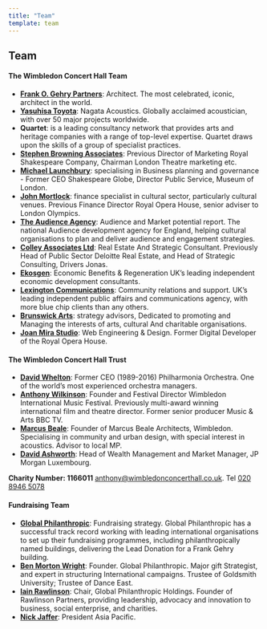 ```yaml
---
title: "Team"
template: team
---
```


## Team

#### The Wimbledon Concert Hall Team

- **[Frank O. Gehry Partners](https://en.wikipedia.org/wiki/Frank_Gehry)**: Architect. The most celebrated, iconic, architect in the world.
- **[Yasuhisa Toyota](https://en.wikipedia.org/wiki/Yasuhisa_Toyota)**: Nagata Acoustics. Globally acclaimed acoustician, with over 50 major projects worldwide.
- **Quartet**: is a leading consultancy network that provides arts and heritage companies with a range of top-level expertise. Quartet draws upon the skills of a group of specialist practices.
- **[Stephen Browning Associates](https://stephenbrowning.com/)**: Previous Director of Marketing Royal Shakespeare Company, Chairman London Theatre marketing etc.
- **[Michael Launchbury](https://www.linkedin.com/in/michaellaunchbury)**: specialising in Business planning and governance - Former CEO Shakespeare Globe, Director Public Service, Museum of London.
- **[John Mortlock](https://www.linkedin.com/in/john-mortlock-8628a924)**: finance specialist in cultural sector, particularly cultural venues. Previous Finance Director Royal Opera House, senior adviser to London Olympics.
- **[The Audience Agency](https://www.theaudienceagency.org/)**: Audience and Market potential report. The national Audience development agency for  England, helping cultural organisations to plan and deliver audience and engagement strategies.
- **[Colley Associates Ltd](https://www.linkedin.com/in/colleyrob)**: Real Estate And Strategic Consultant. Previously Head of Public Sector Deloitte Real Estate, and Head of Strategic Consulting, Drivers Jonas.
- **[Ekosgen](https://www.ekosgen.co.uk/)**: Economic Benefits & Regeneration UK’s leading independent economic development consultants.
- **[Lexington Communications](https://www.lexcomm.co.uk/)**: Community relations and support. UK’s leading independent public affairs and communications agency, with more blue chip clients than any others.
- **[Brunswick Arts](https://www.brunswickgroup.com/what-we-do/sectors/arts/)**: strategy advisors, Dedicated to promoting and Managing the interests of arts, cultural And charitable organisations.
- **[Joan Mira Studio](https://joanmira.com)**: Web Engineering & Design. Former Digital Developer of the Royal Opera House.

#### The Wimbledon Concert Hall Trust 

- **[David Whelton](https://www.linkedin.com/in/david-whelton-obe-315b91142)**: Former CEO (1989-2016) Philharmonia Orchestra. One of the world’s most experienced orchestra managers.
- **[Anthony Wilkinson](https://wimbledonmusicfestival.co.uk/founder-festival-director/)**: Founder and Festival Director Wimbledon International Music Festival. Previously multi-award winning international film and theatre director. Former senior producer Music & Arts BBC TV.
- **[Marcus Beale](http://www.marcus-beale.com/)**: Founder of Marcus Beale Architects, Wimbledon. Specialising in community and urban design, with special interest in acoustics. Advisor to local MP.
- **[David Ashworth](https://privatebank.jpmorgan.com/gl/en/people/david-ashworth)**: Head of Wealth Management and Market Manager, JP Morgan Luxembourg.

**Charity Number: 1166011**
[anthony@wimbledonconcerthall.co.uk](mailto:anthony@wimbledonconcerthall.co.uk). Tel [020 8946 5078](tel:02089465078)

#### Fundraising Team

- **[Global Philanthropic](https://www.globalphilanthropic.com/)**: Fundraising strategy. Global Philanthropic has a successful track record working with leading international organisations to set up their fundraising programmes, including philanthropically named buildings, delivering the Lead Donation for a Frank Gehry building.  
- **[Ben Morton Wright](https://www.globalphilanthropic.com/our-people/ben-morton-wright/)**: Founder. Global Philanthropic. Major gift Strategist, and expert in structuring International campaigns. Trustee of Goldsmith University; Trustee of Dance East.
- **[Iain Rawlinson](https://www.rawlinsonpartners.com/about/)**: Chair, Global Philanthropic Holdings. Founder of Rawlinson Partners, providing leadership, advocacy and innovation to business, social enterprise, and charities.
- **[Nick Jaffer](https://www.globalphilanthropic.com/our-people/nick-jaffer/)**: President Asia Pacific.

&nbsp;